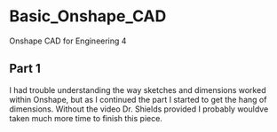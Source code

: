 # Basic_Onshape_CAD
Onshape CAD for Engineering 4

## Part 1 
I had trouble understanding the way sketches and dimensions worked within Onshape, but as I continued the part I started to get the hang of dimensions. Without the video Dr. Shields provided I probably wouldve taken much more time to finish this piece.


